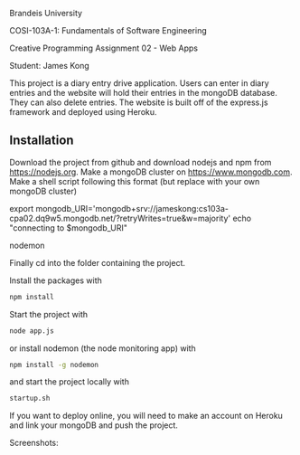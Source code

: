 Brandeis University

COSI-103A-1: Fundamentals of Software Engineering

Creative Programming Assignment 02 - Web Apps

Student: James Kong

This project is a diary entry drive application. Users can enter in diary entries and the website will hold their entries in the mongoDB database. They can also delete entries. The website is built off of the express.js framework and deployed using Heroku.

## Installation

Download the project from github and download nodejs and npm from https://nodejs.org. Make a mongoDB cluster on https://www.mongodb.com. Make a shell script following this format (but replace with your own mongoDB cluster)

export mongodb_URI='mongodb+srv://jameskong:<password>cs103a-cpa02.dq9w5.mongodb.net/<databaseName>?retryWrites=true&w=majority'
echo "connecting to $mongodb_URI"

nodemon

Finally cd into the folder containing the project.

Install the packages with
``` bash
npm install
```
Start the project with
``` bash
node app.js
```
or install nodemon (the node monitoring app) with
``` bash
npm install -g nodemon
```
and start the project locally with
``` bash
startup.sh
```
If you want to deploy online, you will need to make an account on Heroku and link your mongoDB and push the project.

Screenshots:
  
  
  

  



  
